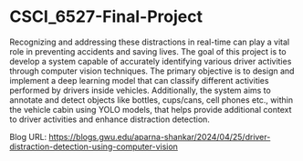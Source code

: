 # CSCI_6527-Final-Project

Recognizing and addressing these distractions in real-time can play a vital role in preventing accidents and saving lives. The goal of this project is to develop a system capable of accurately identifying various driver activities through computer vision techniques. The primary objective is to design and implement a deep learning model that can classify different activities performed by drivers inside vehicles. Additionally, the system aims to annotate and detect objects like bottles, cups/cans, cell phones etc., within the vehicle cabin using YOLO models, that helps provide additional context to driver activities and enhance distraction detection.

Blog URL: https://blogs.gwu.edu/aparna-shankar/2024/04/25/driver-distraction-detection-using-computer-vision
